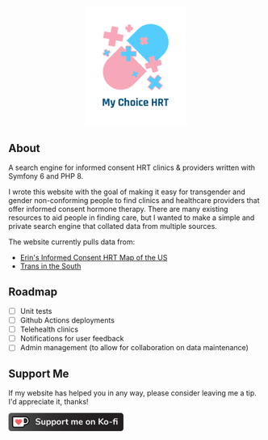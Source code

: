 <p align="center"><a href="https://mychoicehrt.org" target="_blank"><img src="public/images/logo.png" width="200" alt="My Choice HRT Logo"></a></p>

## About
A search engine for informed consent HRT clinics & providers written with Symfony 6 and PHP 8.

I wrote this website with the goal of making it easy for transgender and gender non-conforming people to find clinics and healthcare providers that offer informed consent hormone therapy. There are many existing resources to aid people in finding care, but I wanted to make a simple and private search engine that collated data from multiple sources.

The website currently pulls data from:
- <a href="https://www.google.com/maps/d/u/0/viewer?mid=1DxyOTw8dI8n96BHFF2JVUMK7bXsRKtzA&amp;ll=41.923729399958034%2C-93.68314094170074&amp;z=8">Erin's Informed Consent HRT Map of the US</a>
- <a href="https://southernequality.org/resources/transinthesouth/">Trans in the South</a>

## Roadmap
- [ ] Unit tests
- [ ] Github Actions deployments
- [ ] Telehealth clinics
- [ ] Notifications for user feedback
- [ ] Admin management (to allow for collaboration on data maintenance)

## Support Me
If my website has helped you in any way, please consider leaving me a tip. I'd appreciate it, thanks!

<a href="https://ko-fi.com/N4N7I7903" target="_blank"><img style="border:0;height:36px;" width="228" src="public/images/kofi_button_dark.png" alt="Send me a tip at ko-fi.com"></a>
